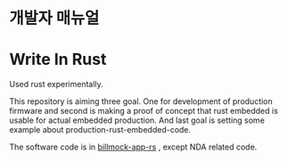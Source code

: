 <!--
SPDX-FileCopyrightText: © 2023 Jinwoo Park (pmnxis@gmail.com)

SPDX-License-Identifier: MIT OR Apache-2.0
-->

# 개발자 매뉴얼

# Write In Rust
Used rust experimentally.

This repository is aiming three goal.
One for development of production firmware and second is making a proof of concept that rust embedded is usable for actual embedded production. And last goal is setting some example about production-rust-embedded-code.

The software code is in [billmock-app-rs](https://github.com/pmnxis/billmock-app-rs) , except NDA related code.
